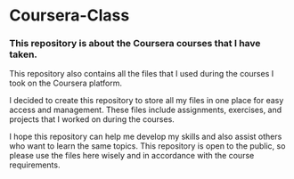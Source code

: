 # Coursera-Class
### This repository is about the Coursera courses that I have taken.

This repository also contains all the files that I used during the courses I took on the Coursera platform.

I decided to create this repository to store all my files in one place for easy access and management. These files include assignments, exercises, and projects that I worked on during the courses.

I hope this repository can help me develop my skills and also assist others who want to learn the same topics. This repository is open to the public, so please use the files here wisely and in accordance with the course requirements.
